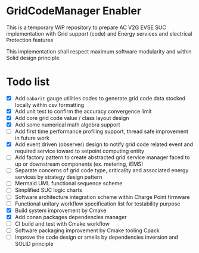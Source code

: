 # GridCodeManager Enabler

This is a temporary WiP repository to prepare AC V2G EVSE SUC implementation with Grid support (code)
and Energy services and electrical Protection features

This implementation shall respect maximum software modularity and within Solid design principle.  


# Todo list
- [x] Add `Gabarit` gauge utilities codes to generate grid code data stocked locally within csv formatting
- [x] Add unit test to confirm the accuracy convergence limit
- [x] Add core grid code value / class layout design
- [x] Add some numerical math algebra support
- [ ] Add first time performance profiling support, thread safe improvement in future work
- [x] Add event driven (observer) design to notify grid code related event and required service toward to setpoint computing entity 
- [ ] Add factory pattern to create abstracted grid service manager faced to up or downstream components (ex. metering, iEMS) 
- [ ] Separate concerns of grid code type, criticality and associated energy services by strategy design pattern 
- [ ] Mermaid UML functional sequence scheme
- [ ] Simplified SUC logic charts
- [ ] Software architecture integration scheme within Charge Point firmware
- [ ] Functional unitary workflow specification list for testability purpose
- [x] Build system improvement by Cmake
- [x] Add conan packages dependencies manager 
- [ ] CI build and test with Cmake workflow 
- [ ] Software packaging improvement by Cmake tooling Cpack
- [ ] Improve the code design or smells by dependencies inversion and SOLID principle 
